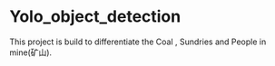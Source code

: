 # Yolo_object_detection
This project is build to differentiate the Coal , Sundries and People in mine(矿山).
